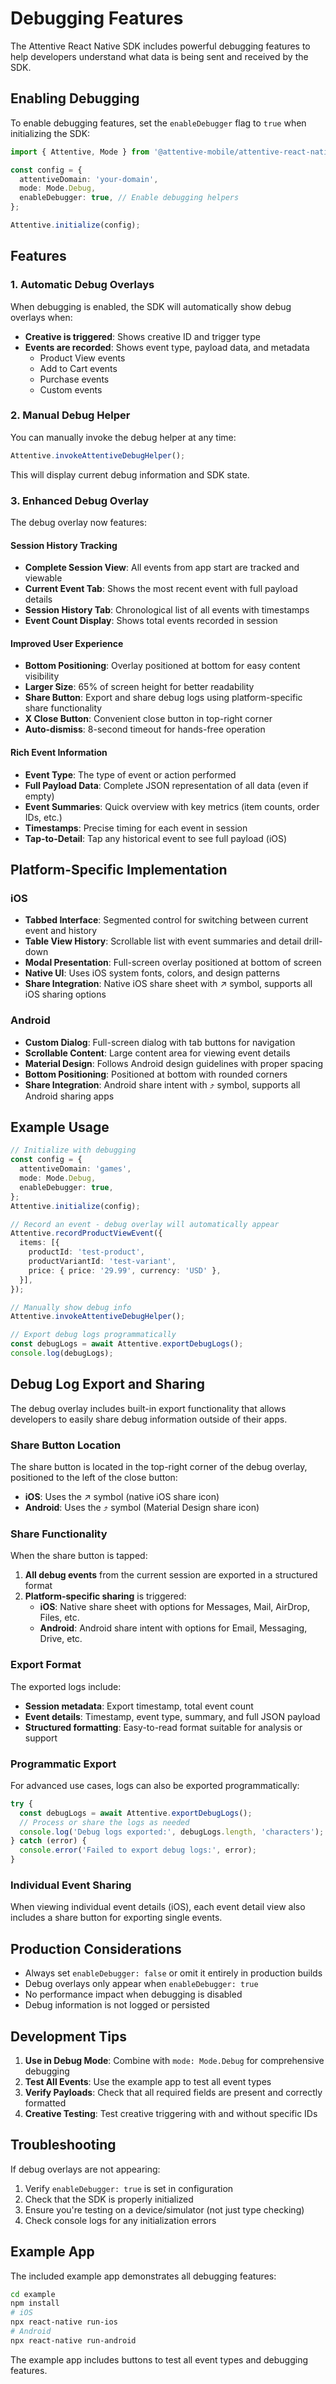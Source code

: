 # Debugging Features

The Attentive React Native SDK includes powerful debugging features to help developers understand what data is being sent and received by the SDK.

## Enabling Debugging

To enable debugging features, set the `enableDebugger` flag to `true` when initializing the SDK:

```typescript
import { Attentive, Mode } from '@attentive-mobile/attentive-react-native-sdk';

const config = {
  attentiveDomain: 'your-domain',
  mode: Mode.Debug,
  enableDebugger: true, // Enable debugging helpers
};

Attentive.initialize(config);
```

## Features

### 1. Automatic Debug Overlays

When debugging is enabled, the SDK will automatically show debug overlays when:

- **Creative is triggered**: Shows creative ID and trigger type
- **Events are recorded**: Shows event type, payload data, and metadata
  - Product View events
  - Add to Cart events
  - Purchase events
  - Custom events

### 2. Manual Debug Helper

You can manually invoke the debug helper at any time:

```typescript
Attentive.invokeAttentiveDebugHelper();
```

This will display current debug information and SDK state.

### 3. Enhanced Debug Overlay

The debug overlay now features:

#### **Session History Tracking**
- **Complete Session View**: All events from app start are tracked and viewable
- **Current Event Tab**: Shows the most recent event with full payload details
- **Session History Tab**: Chronological list of all events with timestamps
- **Event Count Display**: Shows total events recorded in session

#### **Improved User Experience**
- **Bottom Positioning**: Overlay positioned at bottom for easy content visibility
- **Larger Size**: 65% of screen height for better readability
- **Share Button**: Export and share debug logs using platform-specific share functionality
- **X Close Button**: Convenient close button in top-right corner
- **Auto-dismiss**: 8-second timeout for hands-free operation

#### **Rich Event Information**
- **Event Type**: The type of event or action performed
- **Full Payload Data**: Complete JSON representation of all data (even if empty)
- **Event Summaries**: Quick overview with key metrics (item counts, order IDs, etc.)
- **Timestamps**: Precise timing for each event in session
- **Tap-to-Detail**: Tap any historical event to see full payload (iOS)

## Platform-Specific Implementation

### iOS
- **Tabbed Interface**: Segmented control for switching between current event and history
- **Table View History**: Scrollable list with event summaries and detail drill-down
- **Modal Presentation**: Full-screen overlay positioned at bottom of screen
- **Native UI**: Uses iOS system fonts, colors, and design patterns
- **Share Integration**: Native iOS share sheet with ↗ symbol, supports all iOS sharing options

### Android
- **Custom Dialog**: Full-screen dialog with tab buttons for navigation
- **Scrollable Content**: Large content area for viewing event details
- **Material Design**: Follows Android design guidelines with proper spacing
- **Bottom Positioning**: Positioned at bottom with rounded corners
- **Share Integration**: Android share intent with ⤴ symbol, supports all Android sharing apps

## Example Usage

```typescript
// Initialize with debugging
const config = {
  attentiveDomain: 'games',
  mode: Mode.Debug,
  enableDebugger: true,
};
Attentive.initialize(config);

// Record an event - debug overlay will automatically appear
Attentive.recordProductViewEvent({
  items: [{
    productId: 'test-product',
    productVariantId: 'test-variant',
    price: { price: '29.99', currency: 'USD' },
  }],
});

// Manually show debug info
Attentive.invokeAttentiveDebugHelper();

// Export debug logs programmatically
const debugLogs = await Attentive.exportDebugLogs();
console.log(debugLogs);
```

## Debug Log Export and Sharing

The debug overlay includes built-in export functionality that allows developers to easily share debug information outside of their apps.

### Share Button Location

The share button is located in the top-right corner of the debug overlay, positioned to the left of the close button:

- **iOS**: Uses the ↗ symbol (native iOS share icon)
- **Android**: Uses the ⤴ symbol (Material Design share icon)

### Share Functionality

When the share button is tapped:

1. **All debug events** from the current session are exported in a structured format
2. **Platform-specific sharing** is triggered:
   - **iOS**: Native share sheet with options for Messages, Mail, AirDrop, Files, etc.
   - **Android**: Android share intent with options for Email, Messaging, Drive, etc.

### Export Format

The exported logs include:
- **Session metadata**: Export timestamp, total event count
- **Event details**: Timestamp, event type, summary, and full JSON payload
- **Structured formatting**: Easy-to-read format suitable for analysis or support

### Programmatic Export

For advanced use cases, logs can also be exported programmatically:

```typescript
try {
  const debugLogs = await Attentive.exportDebugLogs();
  // Process or share the logs as needed
  console.log('Debug logs exported:', debugLogs.length, 'characters');
} catch (error) {
  console.error('Failed to export debug logs:', error);
}
```

### Individual Event Sharing

When viewing individual event details (iOS), each event detail view also includes a share button for exporting single events.

## Production Considerations

- Always set `enableDebugger: false` or omit it entirely in production builds
- Debug overlays only appear when `enableDebugger: true`
- No performance impact when debugging is disabled
- Debug information is not logged or persisted

## Development Tips

1. **Use in Debug Mode**: Combine with `mode: Mode.Debug` for comprehensive debugging
2. **Test All Events**: Use the example app to test all event types
3. **Verify Payloads**: Check that all required fields are present and correctly formatted
4. **Creative Testing**: Test creative triggering with and without specific IDs

## Troubleshooting

If debug overlays are not appearing:

1. Verify `enableDebugger: true` is set in configuration
2. Check that the SDK is properly initialized
3. Ensure you're testing on a device/simulator (not just type checking)
4. Check console logs for any initialization errors

## Example App

The included example app demonstrates all debugging features:

```bash
cd example
npm install
# iOS
npx react-native run-ios
# Android
npx react-native run-android
```

The example app includes buttons to test all event types and debugging features.
